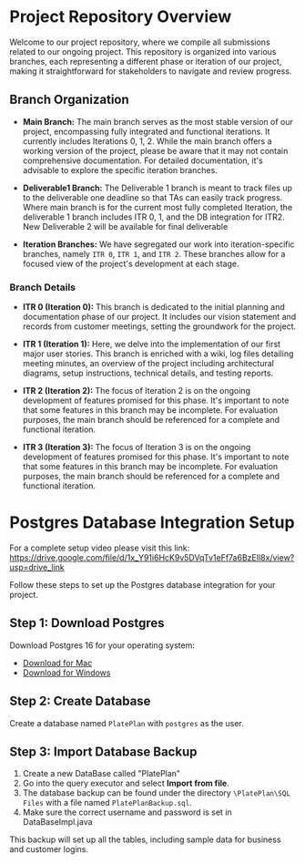 # Project Repository Overview

Welcome to our project repository, where we compile all submissions related to our ongoing project. This repository is organized into various branches, each representing a different phase or iteration of our project, making it straightforward for stakeholders to navigate and review progress.

## Branch Organization

- **Main Branch:** The main branch serves as the most stable version of our project, encompassing fully integrated and functional iterations. It currently includes Iterations 0, 1, 2. While the main branch offers a working version of the project, please be aware that it may not contain comprehensive documentation. For detailed documentation, it's advisable to explore the specific iteration branches.

- **Deliverable1 Branch:** The Deliverable 1 branch is meant to track files up to the deliverable one deadline so that TAs can easily track progress. Where main branch is for the current most fully completed Iteration, the deliverable 1 branch includes ITR 0, 1, and the DB integration for ITR2. New Deliverable 2 will be available for final deliverable

- **Iteration Branches:** We have segregated our work into iteration-specific branches, namely `ITR 0`, `ITR 1`, and `ITR 2`. These branches allow for a focused view of the project's development at each stage.

### Branch Details

- **ITR 0 (Iteration 0):** This branch is dedicated to the initial planning and documentation phase of our project. It includes our vision statement and records from customer meetings, setting the groundwork for the project.

- **ITR 1 (Iteration 1):** Here, we delve into the implementation of our first major user stories. This branch is enriched with a wiki, log files detailing meeting minutes, an overview of the project including architectural diagrams, setup instructions, technical details, and testing reports.

- **ITR 2 (Iteration 2):** The focus of Iteration 2 is on the ongoing development of features promised for this phase. It's important to note that some features in this branch may be incomplete. For evaluation purposes, the main branch should be referenced for a complete and functional iteration.

- **ITR 3 (Iteration 3):** The focus of Iteration 3 is on the ongoing development of features promised for this phase. It's important to note that some features in this branch may be incomplete. For evaluation purposes, the main branch should be referenced for a complete and functional iteration.

# Postgres Database Integration Setup

For a complete setup video please visit this link: https://drive.google.com/file/d/1x_Y91i6HcK9v5DVqTv1eFf7a6BzEIl8x/view?usp=drive_link


Follow these steps to set up the Postgres database integration for your project.

## Step 1: Download Postgres

Download Postgres 16 for your operating system:

- [Download for Mac](https://www.postgresql.org/download/macosx/)
- [Download for Windows](https://www.postgresql.org/download/windows/)

## Step 2: Create Database

Create a database named `PlatePlan` with `postgres` as the user.

## Step 3: Import Database Backup

1. Create a new DataBase called "PlatePlan"
2. Go into the query executor and select **Import from file**.
3. The database backup can be found under the directory `\PlatePlan\SQL Files` with a file named `PlatePlanBackup.sql`.
4. Make sure the correct username and password is set in DataBaseImpl.java

This backup will set up all the tables, including sample data for business and customer logins.
